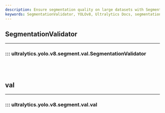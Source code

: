 ```yaml
---
description: Ensure segmentation quality on large datasets with SegmentationValidator. Review and visualize results with ease. Learn more at Ultralytics Docs.
keywords: SegmentationValidator, YOLOv8, Ultralytics Docs, segmentation model, validation
---
```


## SegmentationValidator
---
### ::: ultralytics.yolo.v8.segment.val.SegmentationValidator
<br><br>

## val
---
### ::: ultralytics.yolo.v8.segment.val.val
<br><br>
